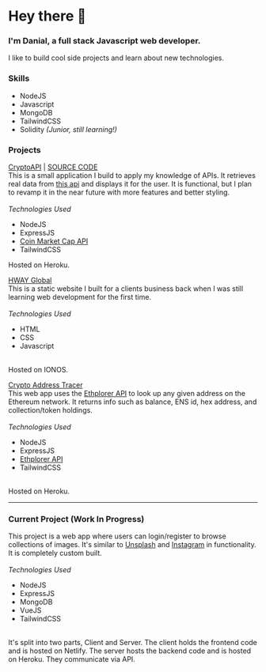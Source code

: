# Hey there 👋
### I'm Danial, a full stack Javascript web developer. 

I like to build cool side projects and learn about new technologies.

### Skills
- NodeJS
- Javascript
- MongoDB
- TailwindCSS
- Solidity _(Junior, still learning!)_

### Projects
[CryptoAPI](https://cryptoapi.xyz) | [SOURCE CODE](https://github.com/danialhasan/CryptoAPI)<br>
This is a small application I build to apply my knowledge of APIs. It retrieves real data from [this api](https://coinmarketcap.com/api) and displays it for the user. It is functional, but I plan to revamp it in the near future with more features and better styling.
<br><br>
_Technologies Used_
- NodeJS
- ExpressJS
- [Coin Market Cap API](https://coinmarketcap.com/api)
- TailwindCSS

Hosted on Heroku. <br>


[HWAY Global](https://hwayglobal.com/)<br>
This is a static website I built for a clients business back when I was still learning web development for the first time.
<br><br>
_Technologies Used_
- HTML
- CSS
- Javascript
<br>
Hosted on IONOS.


[Crypto Address Tracer](https://github.com/danialhasan/crypto_address_tracer)<br>
This web app uses the [Ethplorer API](https://ethplorer.io/) to look up any given address on the Ethereum network. It returns info such as balance, ENS id, hex address, and collection/token holdings. <br><br>
_Technologies Used_
- NodeJS
- ExpressJS
- [Ethplorer API](https://ethplorer.io/)
- TailwindCSS
<br>
Hosted on Heroku.
<hr>

### Current Project (Work In Progress) <br>
This project is a web app where users can login/register to browse collections of images. It's similar to [Unsplash](https://unsplash.com) and [Instagram](https://instagram.com) in functionality. It is completely custom built.
<br><br>
_Technologies Used_
- NodeJS
- ExpressJS
- MongoDB
- VueJS
- TailwindCSS
<br>
It's split into two parts, Client and Server. The client holds the frontend code and is hosted on Netlify. The server hosts the backend code and is hosted on Heroku. They communicate via API.
